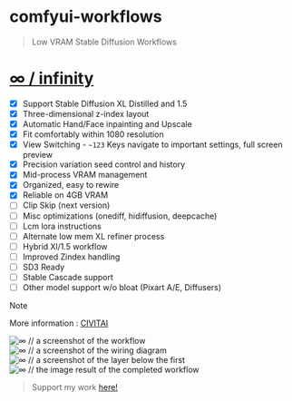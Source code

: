 # comfyui-workflows

>Low VRAM Stable Diffusion Workflows

# [∞ / infinity ](/%E2%88%9E.json)
- [x] Support Stable Diffusion XL Distilled and 1.5
- [x] Three-dimensional z-index layout
- [x] Automatic Hand/Face inpainting and Upscale
- [x] Fit comfortably within 1080 resolution
- [x] View Switching - `~123` Keys navigate to important settings, full screen preview
- [x] Precision variation seed control and history
- [x] Mid-process VRAM management
- [x] Organized, easy to rewire
- [x] Reliable on 4GB VRAM
- [ ] Clip Skip (next version)
- [ ] Misc optimizations (onediff, hidiffusion, deepcache)
- [ ] Lcm lora instructions
- [ ] Alternate low mem XL refiner process
- [ ] Hybrid Xl/1.5 workflow
- [ ] Improved Zindex handling
- [ ] SD3 Ready
- [ ] Stable Cascade support
- [ ] Other model support w/o bloat (Pixart A/E, Diffusers)

> [!NOTE]
> More information : [CIVITAI](https://civitai.com/models/434977)

![∞ // a screenshot of the workflow ](https://github.com/exdysa/comfyui-workflows/assets/91800957/0821f0e5-59ac-4f45-ad5c-1001137c4f49)
![∞ // a screenshot of the wiring diagram](https://github.com/exdysa/comfyui-workflows/assets/91800957/07e2047d-ca63-421f-b63f-570fc75a2037)
![∞ // a screenshot of the layer below the first](https://github.com/exdysa/comfyui-workflows/assets/91800957/f1d4dc92-478c-4010-be11-1f947a048d53)
![∞ // the image result of the completed workflow](https://github.com/exdysa/comfyui-workflows/assets/91800957/e6321518-23c9-46ca-ba74-0fc8186f3b29)

> Support my work [here!](https://ko-fi.com/exdysa)

